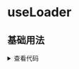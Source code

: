 <script setup>
import loaders from './loaders.vue'
</script>

# useLoader

<ClientOnly>
  <description description="useLoader" /> 
</ClientOnly>

## 基础用法
<ClientOnly>
  <loaders />
</ClientOnly>
<details>

<summary>查看代码</summary>

<<< @/hooks/useLoader/loaders.vue

</details>